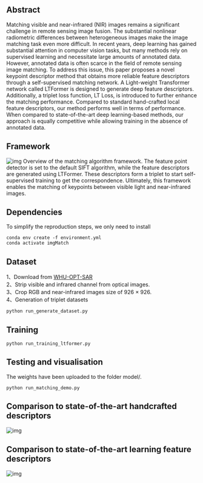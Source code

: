 ## Abstract
Matching visible and near-infrared (NIR) images remains a significant challenge in remote sensing image fusion. The substantial nonlinear radiometric differences between heterogeneous images make the image matching task even more difficult. In recent years, deep learning has gained substantial attention in computer vision tasks, but many methods rely on supervised learning and necessitate large amounts of annotated data. However, annotated data is often scarce in the field of remote sensing image matching. To address this issue, this paper proposes a novel keypoint descriptor method that obtains more reliable feature descriptors through a self-supervised matching network. A Light-weight Transformer network called LTFormer is designed to generate deep feature descriptors. Additionally, a triplet loss function, LT Loss, is introduced to further enhance the matching performance. Compared to standard hand-crafted local feature descriptors, our method performs well in terms of performance. When compared to state-of-the-art deep learning-based methods, our approach is equally competitive while allowing training in the absence of annotated data.
## Framework
![img](https://github.com/Tntttt/LTFormer/blob/main/pic/framework.png)
Overview of the matching algorithm framework. The feature point detector is set to the default SIFT algorithm, while the feature descriptors are generated using LTFormer. These descriptors form a triplet to start self-supervised training to get the correspondence. Ultimately, this framework enables the matching of keypoints between visible light and near-infrared images.

## Dependencies
To simplify the reproduction steps, we only need to install
```shell script
conda env create -f environment.yml
conda activate imgMatch
```
## Dataset
1、Download from [WHU-OPT-SAR](https://github.com/AmberHen/WHU-OPT-SAR-dataset)  
2、Strip visible and infrared channel from optical images.  
3、Crop RGB and near-infrared images size of 926 × 926.  
4、Generation of triplet datasets  
```shell script
python run_generate_dataset.py
```
## Training
```shell script
python run_training_ltformer.py
```
## Testing and visualisation
The weights have been uploaded to the folder model/.
```shell script
python run_matching_demo.py
```
## Comparison to state-of-the-art handcrafted descriptors
![img](https://github.com/Tntttt/LTFormer/blob/main/pic/compare.png)
## Comparison to state-of-the-art learning feature descriptors
![img](https://github.com/Tntttt/LTFormer/blob/main/pic/compare_2.png)

